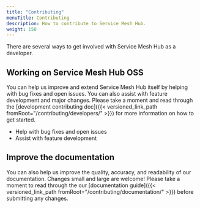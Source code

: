 ```yaml
---
title: "Contributing"
menuTitle: Contributing
description: How to contribute to Service Mesh Hub.
weight: 150
---
```


There are several ways to get involved with Service Mesh Hub as a developer.

## Working on Service Mesh Hub OSS

You can help us improve and extend Service Mesh Hub itself by helping with bug fixes and open issues. You can also assist with feature development and major changes. Please take a moment and read through the [development contributing doc]({{< versioned_link_path fromRoot="/contributing/developers/" >}}) for more information on how to get started.

* Help with bug fixes and open issues
* Assist with feature development

## Improve the documentation

You can also help us improve the quality, accuracy, and readability of our documentation. Changes small and large are welcome! Please take a moment to read through the our [documentation guide]({{< versioned_link_path fromRoot="/contributing/documentation/" >}}) before submitting any changes.